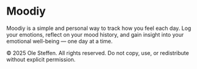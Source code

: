 # Moodiy
Moodiy is a simple and personal way to track how you feel each day. Log your emotions, reflect on your mood history, and gain insight into your emotional well-being — one day at a time.


© 2025 Ole Steffen. All rights reserved.
Do not copy, use, or redistribute without explicit permission.
